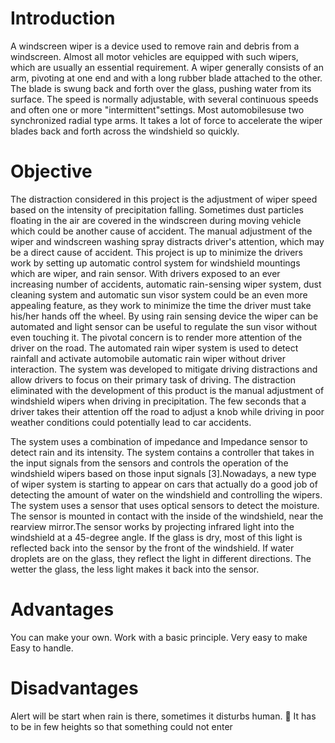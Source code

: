 # Introduction

A windscreen wiper is a device used to remove rain and debris from a windscreen. Almost all motor vehicles are equipped with such wipers, which are usually an essential requirement. A wiper generally consists of an arm, pivoting at one end and with a long rubber blade attached to the other. The blade is swung back and forth over the glass, pushing water from its surface. The speed is normally adjustable, with several continuous speeds and often one or more "intermittent"settings. Most automobilesuse two synchronized radial type arms. It takes a lot of force to accelerate the wiper blades back and forth across the windshield so quickly.


# Objective

The distraction considered in this project is the adjustment of wiper speed based on the intensity of precipitation falling. Sometimes dust particles floating in the air are covered in the windscreen during moving vehicle which could be another cause of accident. The manual adjustment of the wiper and windscreen washing spray distracts driver's attention, which may be a direct cause of accident. This project is up to minimize the drivers work by setting up automatic control system for windshield mountings which are wiper, and rain sensor. With drivers exposed to an ever increasing number of accidents, automatic rain-sensing wiper system, dust cleaning system and automatic sun visor system could be an even more appealing feature, as they work to minimize the time the driver must take his/her hands off the wheel. By using rain sensing device the wiper can be automated and light sensor can be useful to regulate the sun visor without even touching it. The pivotal concern is to render more attention of the driver on the road. The automated rain wiper system is used to detect rainfall and activate automobile automatic rain wiper without driver interaction. The system was developed to mitigate driving distractions and allow drivers to focus on their primary task of driving. The distraction eliminated with the development of this product is the manual adjustment of windshield wipers when driving in precipitation. The few seconds that a driver takes their attention off the road to adjust a knob while driving in poor weather conditions could potentially lead to car accidents. 

The system uses a combination of impedance and Impedance sensor to detect rain and its intensity. The system contains a controller that takes in the input signals from the sensors and controls the operation of the windshield wipers based on those input signals [3].Nowadays, a new type of wiper system is starting to appear on cars that actually do a good job of detecting the amount of water on the windshield and controlling the wipers. The system uses a sensor that uses optical sensors to detect the moisture. The sensor is mounted in contact with the inside of the windshield, near the rearview mirror.The sensor works by projecting infrared light into the windshield at a 45-degree angle. If the glass is dry, most of this light is reflected back into the sensor by the front of the windshield. If water droplets are on the glass, they reflect the light in different directions. The wetter the glass, the less light makes it back into the sensor.

# Advantages

 You can make your own.
 Work with a basic principle.
 Very easy to make
 Easy to handle.
 
# Disadvantages

Alert will be start when rain is there, sometimes it disturbs human.
 It has to be in few heights so that something could not enter
